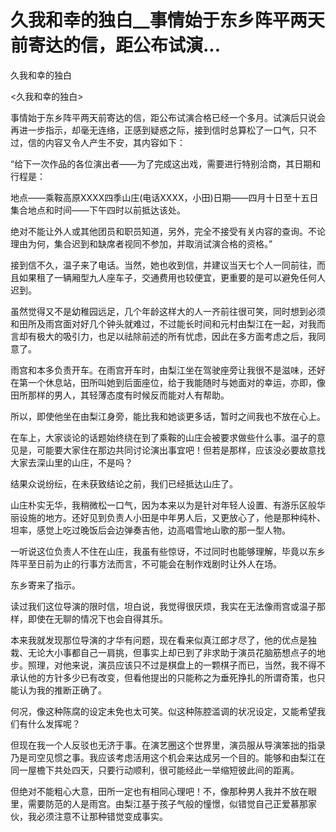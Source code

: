 # 久我和幸的独白__事情始于东乡阵平两天前寄达的信，距公布试演...

久我和幸的独白

<久我和幸的独白>

事情始于东乡阵平两天前寄达的信，距公布试演合格已经一个多月。试演后只说会再进一步指示，却毫无连络，正感到疑惑之际，接到信时总算松了一口气，只不过，信的内容又令人产生不安，其内容如下：

“给下一次作品的各位演出者——为了完成这出戏，需要进行特别洽商，其日期和行程是：

地点——乘鞍高原XXXX四季山庄(电话XXXX，小田)日期——四月十日至十五日集合地点和时间——下午四时以前抵达该处。

绝对不能让外人或其他团员和职员知道，另外，完全不接受有关内容的查询。不论理由为何，集合迟到和缺席者视同不参加，并取消试演合格的资格。”

接到信不久，温子来了电话。当然，她也收到信，并建议当天七个人一同前往，而且如果租了一辆厢型九人座车子，交通费用也较便宜，更重要的是可以避免任何人迟到。

虽然觉得又不是幼稚园远足，几个年龄这样大的人一齐前往很可笑，同时想到必须和田所及雨宫面对好几个钟头就难过，不过能长时间和元村由梨江在一起，对我而言却有极大的吸引力，也足以祛除前述的所有忧虑，因此在多方面考虑之后，我同意了。

雨宫和本多负责开车。在雨宫开车时，由梨江坐在驾驶座旁让我很不是滋味，还好在第一个休息站，田所叫她到后面座位，给于我能随时与她面对的幸运，亦即，像田所那样的男人，其轻薄态度有时候反而能对人有帮助。

所以，即使他坐在由梨江身旁，能比我和她谈更多话，暂时之间我也不放在心上。

在车上，大家谈论的话题始终绕在到了乘鞍的山庄会被要求做些什么事。温子的意见是，可能要大家住在那边共同讨论演出事宜吧！但若是那样，应该没必要故意找大家去深山里的山庄，不是吗？

结果众说纷纭，在未获致结论之前，我们已经抵达山庄了。

山庄朴实无华，我稍微松一口气，因为本来以为是针对年轻人设置、有游乐区般华丽设施的地方。还好见到负责人小田是中年男人后，又更放心了，他是那种纯朴、坦率，感觉上吃过晚饭后会边弹奏吉他，边高唱雪地山歌的那一型人物。

一听说这位负责人不住在山庄，我虽有些惊讶，不过同时也能够理解，毕竟以东乡阵平至日前为止的行事方法而言，不可能会在制作戏剧时让外人在场。

东乡寄来了指示。

读过我们这位导演的限时信，坦白说，我觉得很厌烦，我实在无法像雨宫或温子那样，即使在无聊的情况下也会自得其乐。

本来我就发现那位导演的才华有问题，现在看来似真江郎才尽了，他的优点是独栽、无论大小事都自己一肩挑，但事实上却已到了非求助于演员花脑筋想点子的地步。照理，对他来说，演员应该只不过是棋盘上的一颗棋子而已，当然，我不得不承认他的方针多少已有改变，但看他提出的只能称之为垂死挣扎的所谓奇策，也只能认为我的推断正确了。

何况，像这种陈腐的设定未免也太可笑。似这种陈腔滥调的状况设定，又能希望我们有什么发挥呢？

但现在我一个人反驳也无济于事。在演艺圈这个世界里，演员服从导演笨拙的指录乃是司空见惯之事。我应该考虑活用这个机会来达成另一个目的。能够和由梨江在同一屋檐下共处四天，只要行动顺利，很可能经此一举缩短彼此间的距离。

但绝对不能粗心大意，田所一定也有相同心理吧！不，像那种男人我并不放在眼里，需要防范的人是雨宫。由梨江基于孩子气般的憧憬，似错觉自己正爱慕那家伙，我必须注意不让那种错觉变成事实。